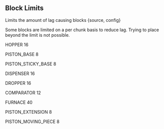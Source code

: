 ## Block Limits

Limits the amount of lag causing blocks {source, config}

Some blocks are limited on a per chunk basis to reduce lag. Trying to place beyond the limit is not possible.

HOPPER 	16

PISTON_BASE 	8

PISTON_STICKY_BASE 	8

DISPENSER 	16

DROPPER 	16

COMPARATOR 	12

FURNACE 	40

PISTON_EXTENSION 	8

PISTON_MOVING_PIECE 	8 
